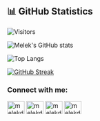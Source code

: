 ## 📊 GitHub Statistics
![Visitors](https://komarev.com/ghpvc/?username=melekderman&label=Profile%20views&color=blue)

![Melek's GitHub stats](https://github-readme-stats.vercel.app/api?username=melekderman&theme=radical&show_icons=true)

![Top Langs](https://github-readme-stats.vercel.app/api/top-langs/?username=melekderman&layout=pie)

[![GitHub Streak](https://streak-stats.demolab.com?user=melekderman&theme=default)](https://git.io/streak-stats)


<h3 align="left">Connect with me:</h3>
<p align="left">
<a href="https://linkedin.com/in/melekderman" target="blank"><img align="center" src="https://raw.githubusercontent.com/rahuldkjain/github-profile-readme-generator/master/src/images/icons/Social/linked-in-alt.svg" alt="melekderman" height="30" width="40" /></a>
<a href="https://stackoverflow.com/users/melekderman" target="blank"><img align="center" src="https://raw.githubusercontent.com/rahuldkjain/github-profile-readme-generator/master/src/images/icons/Social/stack-overflow.svg" alt="melekderman" height="30" width="40" /></a>
<a href="https://kaggle.com/melekderman" target="blank"><img align="center" src="https://raw.githubusercontent.com/rahuldkjain/github-profile-readme-generator/master/src/images/icons/Social/kaggle.svg" alt="melekderman" height="30" width="40" /></a>
<a href="https://instagram.com/melekderman" target="blank"><img align="center" src="https://raw.githubusercontent.com/rahuldkjain/github-profile-readme-generator/master/src/images/icons/Social/instagram.svg" alt="melekderman" height="30" width="40" /></a>
</p>



